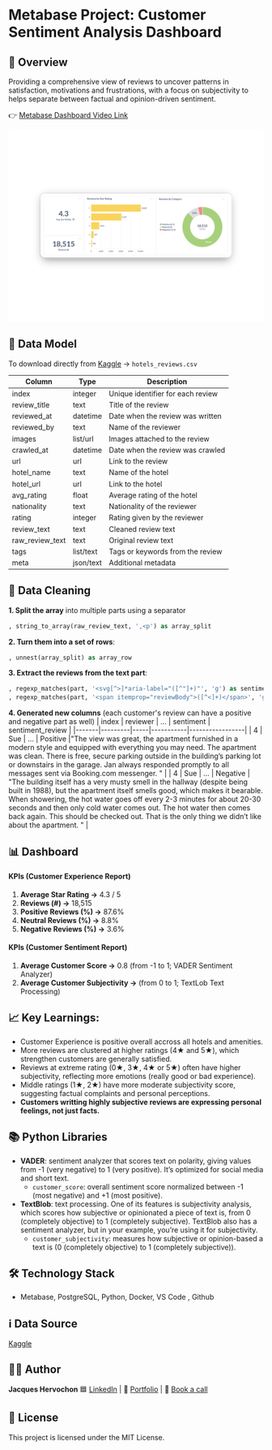 # Metabase Project: Customer Sentiment Analysis Dashboard

## 📖 Overview
Providing a comprehensive view of reviews to uncover patterns in satisfaction, motivations and frustrations, with a focus on subjectivity to helps separate between factual and opinion-driven sentiment.

👉 [Metabase Dashboard Video Link](https://www.youtube.com/watch?v=4pVWU9rdlxQ)

![Customer Experience Dashboard](screenshots/dash_cust_exp.png)

## 📁 Data Model

To download directly from [Kaggle](https://www.kaggle.com/datasets/thedevastator/booking-com-hotel-reviews/data) → `hotels_reviews.csv` 

| Column            | Type        | Description                          |
|------------------|------------|--------------------------------------|
| index             | integer    | Unique identifier for each review    |
| review_title      | text       | Title of the review                  |
| reviewed_at       | datetime   | Date when the review was written     |
| reviewed_by       | text       | Name of the reviewer                 |
| images            | list/url   | Images attached to the review        |
| crawled_at        | datetime   | Date when the review was crawled     |
| url               | url        | Link to the review                   |
| hotel_name        | text       | Name of the hotel                     |
| hotel_url         | url        | Link to the hotel                     |
| avg_rating        | float      | Average rating of the hotel          |
| nationality       | text       | Nationality of the reviewer          |
| rating            | integer    | Rating given by the reviewer         |
| review_text       | text       | Cleaned review text                  |
| raw_review_text   | text       | Original review text                  |
| tags              | list/text  | Tags or keywords from the review     |
| meta              | json/text  | Additional metadata                   |


## 🧹 Data Cleaning

**1. Split the array** into multiple parts using a separator
```sql
, string_to_array(raw_review_text, ',<p') as array_split
```

**2. Turn them into a set of rows**:
```sql
, unnest(array_split) as array_row
```
**3. Extract the reviews from the text part**:
```sql
, regexp_matches(part, '<svg[^>]*aria-label="([^"]+)"', 'g') as sentiment
, regexp_matches(part, '<span itemprop="reviewBody">([^<]+)</span>', 'g') AS sentiment_review
```

**4. Generated new columns** (each customer's review can have a positive and negative part as well)
| index | reviewer | ... | sentiment | sentiment_review |
|-------|---------|-----|-----------|-----------------|
| 4     | Sue   | ... | Positive  |"The view was great, the apartment furnished in a modern style and equipped with everything you may need. The apartment was clean. There is free, secure parking outside in the building’s parking lot or downstairs in the garage. Jan always responded promptly to all messages sent via Booking.com messenger.  " |
| 4     | Sue     | ... | Negative   | "The building itself has a very musty smell in the hallway (despite being built in 1988), but the apartment itself smells good, which makes it bearable. When showering, the hot water goes off every 2-3 minutes for about 20-30 seconds and then only cold water comes out. The hot water then comes back again. This should be checked out. That is the only thing we didn’t like about the apartment. " | 


## 📊 Dashboard 

#### KPIs (Customer Experience Report)
1. **Average Star Rating →** 4.3 / 5
2. **Reviews (#) →** 18,515
3. **Positive Reviews (%) →** 87.6%
4. **Neutral Reviews (%) →** 8.8%
5. **Negative Reviews (%) →** 3.6%

#### KPIs (Customer Sentiment Report)
1. **Average Customer Score →** 0.8 (from -1 to 1; VADER Sentiment Analyzer)
2. **Average Customer Subjectivity →** (from 0 to 1; TextLob Text Processing) 

## 📈 Key Learnings:
- Customer Experience is positive overall accross all hotels and amenities.
- More reviews are clustered at higher ratings (4★ and 5★), which strengthen customers are generally satisfied.
- Reviews at extreme rating (0★, 3★, 4★ or 5★) often have higher subjectivity, reflecting more emotions (really good or bad experience).
- Middle ratings (1★, 2★) have more moderate subjectivity score, suggesting factual complaints and personal perceptions.
- **Customers writting highly subjective reviews are expressing personal feelings, not just facts.**

## 📚 Python Libraries 
- **VADER**: sentiment analyzer that scores text on polarity, giving values from -1 (very negative) to 1 (very positive). It’s optimized for social media and short text.
  - `customer_score`: overall sentiment score normalized between -1 (most negative) and +1 (most positive).
- **TextBlob**: text processing. One of its features is subjectivity analysis, which scores how subjective or opinionated a piece of text is, from 0 (completely objective) to 1 (completely subjective). TextBlob also has a sentiment analyzer, but in your example, you’re using it for subjectivity.
  - `customer_subjectivity`: measures how subjective or opinion-based a text is (0 (completely objective) to 1 (completely subjective)).

## 🛠️ Technology Stack
- Metabase, PostgreSQL, Python, Docker, VS Code , Github

## ℹ️ Data Source
[Kaggle](https://www.kaggle.com/datasets/thedevastator/booking-com-hotel-reviews?resource=download)

## 👨‍💻 Author
**Jacques Hervochon** 🟦 [LinkedIn](https://www.linkedin.com/in/jacques-hervochon-27448898) |
🔗 [Portfolio](https://jacqueshervochon.carrd.co/#) |
📆 [Book a call](https://calendly.com/jacqueshervochon/30min)

## 📄 License 
This project is licensed under the MIT License.



